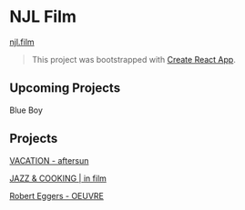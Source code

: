 # NJL Film

[njl.film](https://njl.film/)

>This project was bootstrapped with [Create React App](https://github.com/facebook/create-react-app).

## Upcoming Projects

Blue Boy

## Projects

[VACATION - aftersun](https://www.youtube.com/watch?v=mZGEVzyAyNs)

[JAZZ & COOKING | in film](https://www.youtube.com/watch?v=Cutzq2vX5HM&t=1s)

[Robert Eggers - OEUVRE](https://www.youtube.com/watch?v=JgPJNBo-Llg)   


